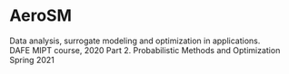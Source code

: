 # AeroSM
Data analysis, surrogate modeling and optimization in applications. \
DAFE MIPT course, 2020
Part 2. Probabilistic Methods and Optimization
Spring 2021
